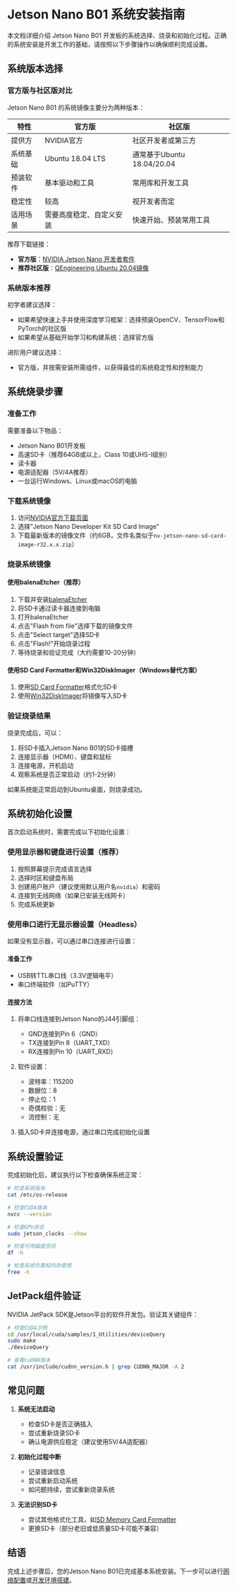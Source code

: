 # Jetson Nano B01 系统安装指南

本文档详细介绍 Jetson Nano B01 开发板的系统选择、烧录和初始化过程。正确的系统安装是开发工作的基础，请按照以下步骤操作以确保顺利完成设置。

## 系统版本选择

### 官方版与社区版对比

Jetson Nano B01 的系统镜像主要分为两种版本：

| 特性 | 官方版 | 社区版 |
|------|--------|--------|
| 提供方 | NVIDIA官方 | 社区开发者或第三方 |
| 系统基础 | Ubuntu 18.04 LTS | 通常基于Ubuntu 18.04/20.04 |
| 预装软件 | 基本驱动和工具 | 常用库和开发工具 |
| 稳定性 | 较高 | 视开发者而定 |
| 适用场景 | 需要高度稳定、自定义安装 | 快速开始、预装常用工具 |

推荐下载链接：

- **官方版**：[NVIDIA Jetson Nano 开发者套件](https://developer.nvidia.com/embedded/downloads)
- **推荐社区版**：[QEngineering Ubuntu 20.04镜像](https://github.com/Qengineering/Jetson-Nano-Ubuntu-20-image)

### 系统版本推荐

初学者建议选择：

- 如果希望快速上手并使用深度学习框架：选择预装OpenCV、TensorFlow和PyTorch的社区版
- 如果希望从基础开始学习和构建系统：选择官方版

进阶用户建议选择：

- 官方版，并按需安装所需组件，以获得最佳的系统稳定性和控制能力

## 系统烧录步骤

### 准备工作

需要准备以下物品：

- Jetson Nano B01开发板
- 高速SD卡（推荐64GB或以上，Class 10或UHS-I级别）
- 读卡器
- 电源适配器（5V/4A推荐）
- 一台运行Windows、Linux或macOS的电脑

### 下载系统镜像

1. 访问[NVIDIA官方下载页面](https://developer.nvidia.com/embedded/downloads)
2. 选择"Jetson Nano Developer Kit SD Card Image"
3. 下载最新版本的镜像文件（约6GB，文件名类似于`nv-jetson-nano-sd-card-image-r32.x.x.zip`）

### 烧录系统镜像

#### 使用balenaEtcher（推荐）

1. 下载并安装[balenaEtcher](https://www.balena.io/etcher/)
2. 将SD卡通过读卡器连接到电脑
3. 打开balenaEtcher
4. 点击"Flash from file"选择下载的镜像文件
5. 点击"Select target"选择SD卡
6. 点击"Flash!"开始烧录过程
7. 等待烧录和验证完成（大约需要10-20分钟）

#### 使用SD Card Formatter和Win32DiskImager（Windows替代方案）

1. 使用[SD Card Formatter](https://www.sdcard.org/downloads/formatter/)格式化SD卡
2. 使用[Win32DiskImager](https://sourceforge.net/projects/win32diskimager/)将镜像写入SD卡

### 验证烧录结果

烧录完成后，可以：

1. 将SD卡插入Jetson Nano B01的SD卡插槽
2. 连接显示器（HDMI）、键盘和鼠标
3. 连接电源，开机启动
4. 观察系统是否正常启动（约1-2分钟）

如果系统能正常启动到Ubuntu桌面，则烧录成功。

## 系统初始化设置

首次启动系统时，需要完成以下初始化设置：

### 使用显示器和键盘进行设置（推荐）

1. 按照屏幕提示完成语言选择
2. 选择时区和键盘布局
3. 创建用户账户（建议使用默认用户名`nvidia`）和密码
4. 连接到无线网络（如果已安装无线网卡）
5. 完成系统更新

### 使用串口进行无显示器设置（Headless）

如果没有显示器，可以通过串口连接进行设置：

#### 准备工作
- USB转TTL串口线（3.3V逻辑电平）
- 串口终端软件（如PuTTY）

#### 连接方法
1. 将串口线连接到Jetson Nano的J44引脚组：
   - GND连接到Pin 6（GND）
   - TX连接到Pin 8（UART_TXD）
   - RX连接到Pin 10（UART_RXD）

2. 软件设置：
   - 波特率：115200
   - 数据位：8
   - 停止位：1
   - 奇偶校验：无
   - 流控制：无

3. 插入SD卡并连接电源，通过串口完成初始化设置

## 系统设置验证

完成初始化后，建议执行以下检查确保系统正常：

```bash
# 检查系统版本
cat /etc/os-release

# 检查CUDA版本
nvcc --version

# 检查GPU状态
sudo jetson_clocks --show

# 检查可用磁盘空间
df -h

# 检查系统负载和内存使用
free -h
```

## JetPack组件验证

NVIDIA JetPack SDK是Jetson平台的软件开发包。验证其关键组件：

```bash
# 检查CUDA示例
cd /usr/local/cuda/samples/1_Utilities/deviceQuery
sudo make
./deviceQuery

# 查看cuDNN版本
cat /usr/include/cudnn_version.h | grep CUDNN_MAJOR -A 2
```

## 常见问题

1. **系统无法启动**
   - 检查SD卡是否正确插入
   - 尝试重新烧录SD卡
   - 确认电源供应稳定（建议使用5V/4A适配器）

2. **初始化过程中断**
   - 记录错误信息
   - 尝试重新启动系统
   - 如问题持续，尝试重新烧录系统

3. **无法识别SD卡**
   - 尝试其他格式化工具，如[SD Memory Card Formatter](https://www.sdcard.org/downloads/formatter/)
   - 更换SD卡（部分老旧或低质量SD卡可能不兼容）

## 结语

完成上述步骤后，您的Jetson Nano B01已完成基本系统安装。下一步可以进行[网络配置](network-configuration.md)或[开发环境搭建](development-environment.md)。 